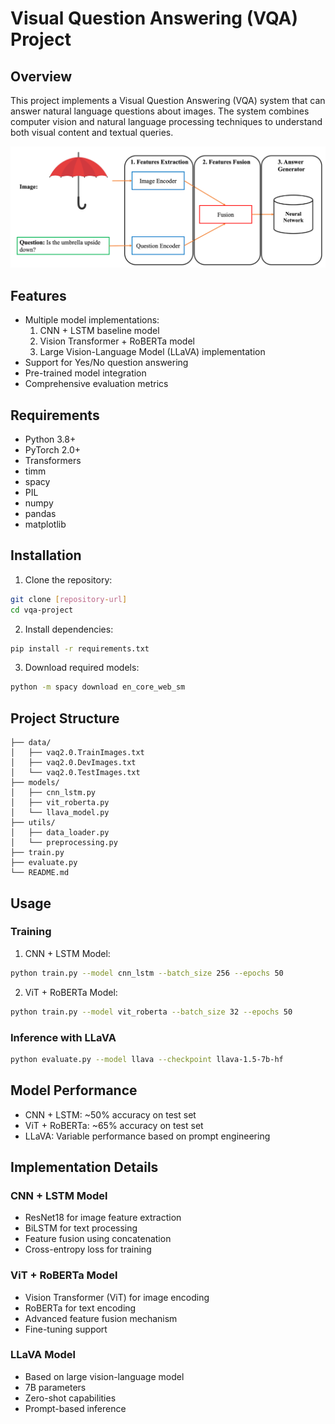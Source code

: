 # Visual Question Answering (VQA) Project

## Overview
This project implements a Visual Question Answering (VQA) system that can answer natural language questions about images. The system combines computer vision and natural language processing techniques to understand both visual content and textual queries.

![VQA workflow](figures/VQA%20workflow.png) 

## Features
- Multiple model implementations:
  1. CNN + LSTM baseline model
  2. Vision Transformer + RoBERTa model
  3. Large Vision-Language Model (LLaVA) implementation
- Support for Yes/No question answering
- Pre-trained model integration
- Comprehensive evaluation metrics

## Requirements
- Python 3.8+
- PyTorch 2.0+
- Transformers
- timm
- spacy
- PIL
- numpy
- pandas
- matplotlib

## Installation
1. Clone the repository:
```bash
git clone [repository-url]
cd vqa-project
```

2. Install dependencies:
```bash
pip install -r requirements.txt
```

3. Download required models:
```bash
python -m spacy download en_core_web_sm
```

## Project Structure
```
├── data/
│   ├── vaq2.0.TrainImages.txt
│   ├── vaq2.0.DevImages.txt
│   └── vaq2.0.TestImages.txt
├── models/
│   ├── cnn_lstm.py
│   ├── vit_roberta.py
│   └── llava_model.py
├── utils/
│   ├── data_loader.py
│   └── preprocessing.py
├── train.py
├── evaluate.py
└── README.md
```

## Usage
### Training
1. CNN + LSTM Model:
```bash
python train.py --model cnn_lstm --batch_size 256 --epochs 50
```

2. ViT + RoBERTa Model:
```bash
python train.py --model vit_roberta --batch_size 32 --epochs 50
```

### Inference with LLaVA
```bash
python evaluate.py --model llava --checkpoint llava-1.5-7b-hf
```

## Model Performance
- CNN + LSTM: ~50% accuracy on test set
- ViT + RoBERTa: ~65% accuracy on test set
- LLaVA: Variable performance based on prompt engineering

## Implementation Details
### CNN + LSTM Model
- ResNet18 for image feature extraction
- BiLSTM for text processing
- Feature fusion using concatenation
- Cross-entropy loss for training

### ViT + RoBERTa Model
- Vision Transformer (ViT) for image encoding
- RoBERTa for text encoding
- Advanced feature fusion mechanism
- Fine-tuning support

### LLaVA Model
- Based on large vision-language model
- 7B parameters
- Zero-shot capabilities
- Prompt-based inference